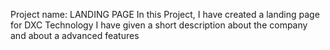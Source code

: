 Project name: LANDING PAGE
In this Project, I have created a landing page for DXC Technology
I have given a short description about the company and about a advanced features
